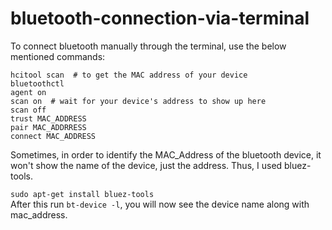 # bluetooth-connection-via-terminal

To connect bluetooth manually through the terminal, use the below mentioned commands:
```
hcitool scan  # to get the MAC address of your device
bluetoothctl
agent on
scan on  # wait for your device's address to show up here
scan off
trust MAC_ADDRESS
pair MAC_ADDRRESS
connect MAC_ADDRESS
```

Sometimes, in order to identify the MAC_Address of the bluetooth device, it won't show the name of the device, just the address. Thus, I used bluez-tools.  

`sudo apt-get install bluez-tools`  
After this run `bt-device -l`, you will now see the device name along with mac_address.
